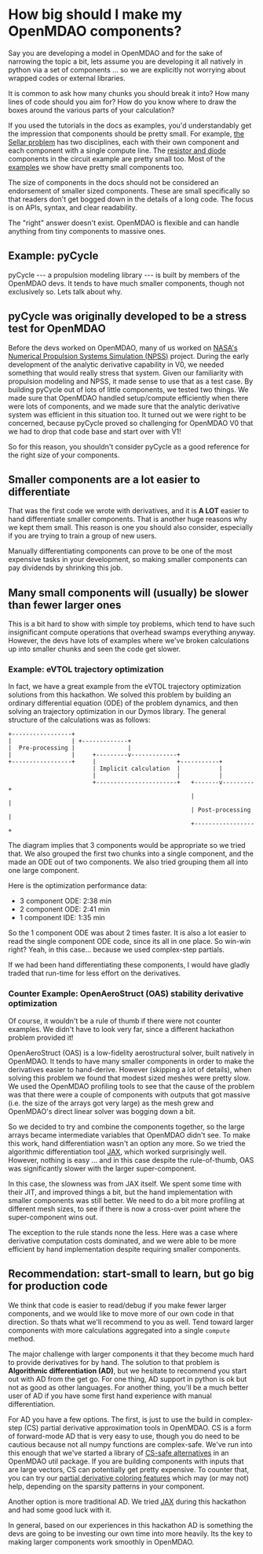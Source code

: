 # How big should I make my OpenMDAO components? 

Say you are developing a model in OpenMDAO and for the sake of narrowing the topic a bit, 
lets assume you are developing it all natively in python via a set of components ... 
so we are explicitly not worrying about wrapped codes or external libraries. 

It is common to ask how many chunks you should break it into? 
How many lines of code should you aim for? 
How do you know where to draw the boxes around the various parts of your calculation? 

If you used the tutorials in the docs as examples, 
you'd understandably get the impression that components should be pretty small. 
For example, [the Sellar problem][sellar] has two disciplines, each with their own component and each component with a single compute line. 
The [resistor and diode][circuit] components in the circuit example are pretty small too. 
Most of the [examples][examples] we show have pretty small components too. 

The size of components in the docs should not be considered an endorsement of smaller sized components. 
These are small specifically so that readers don't get bogged down in the details of a long code. 
The focus is on APIs, syntax, and clear readability. 

The "right" answer doesn't exist. 
OpenMDAO is flexible and can handle anything from tiny components to massive ones. 

## Example: pyCycle 

pyCycle --- a propulsion modeling library --- is built by members of the OpenMDAO devs. 
It tends to have much smaller components, though not exclusively so. Lets talk about why. 

## pyCycle was originally developed to be a stress test for OpenMDAO

Before the devs worked on OpenMDAO, many of us worked on [NASA's Numerical Propulsion Systems Simulation (NPSS)][npss] project. 
During the early development of the analytic derivative capability in V0, we needed something that would really stress that system. 
Given our familiarity with propulsion modeling and NPSS, it made sense to use that as a test case. 
By building pyCycle out of lots of little components, we tested two things. 
We made sure that OpenMDAO handled setup/compute efficiently when there were lots of components, 
and we made sure that the analytic derivative system was efficient in this situation too. 
It turned out we were right to be concerned, because pyCycle proved so challenging for OpenMDAO V0 that we had to drop that code base and start over with V1! 

So for this reason, you shouldn't consider pyCycle as a good reference for the right size of your components. 


## Smaller components are a lot easier to differentiate

That was the first code we wrote with derivatives, and it is **A LOT** easier to hand differentiate smaller components. 
That is another huge reasons why we kept them small. 
This reason is one you should also consider, especially if you are trying to train a group of new users. 

Manually differentiating components can prove to be one of the most expensive tasks in your development, 
so making smaller components can pay dividends by shrinking this job. 


## Many small components will (usually) be slower than fewer larger ones 

This is a bit hard to show with simple toy problems, which tend to have such insignificant compute operations that overhead swamps everything anyway. 
However, the devs have lots of examples where we've broken calculations up into smaller chunks and seen the code get slower. 

### Example: eVTOL trajectory optimization 
In fact, we have a great example from the eVTOL trajectory optimization solutions from this hackathon. 
We solved this problem by building an ordinary differential equation (ODE) of the problem dynamics, and then solving an trajectory optimization in our Dymos library. 
The general structure of the calculations was as follows: 



    +-----------------+
    |                 | +-------------+
    |  Pre-processing |               |
    |                 |     +---------v-------------+
    +-----------------+     |                       +-----------+
                            | Implicit calculation  |           |
                            |                       |           |
                            +-----------------------+   +-------v---------+
                                                        |                 |
                                                        | Post-processing |
                                                        +-----------------+




The diagram implies that 3 components would be appropriate so we tried that. 
We also grouped the first two chunks into a single component, and the made an ODE out of two components. 
We also tried grouping them all into one large component. 

Here is the optimization performance data: 

* 3 component ODE: 2:38 min 
* 2 component ODE: 2:41 min
* 1 component IDE: 1:35 min

So the 1 component ODE was about 2 times faster. 
It is also a lot easier to read the single component ODE code, since its all in one place. 
So win-win right? Yeah, in this case... because we used complex-step partials. 

If we had been hand differentiating these components, I would have gladly traded that run-time for less effort on the derivatives. 


### Counter Example: OpenAeroStruct (OAS) stability derivative optimization 

Of course, it wouldn't be a rule of thumb if there were not counter examples. 
We didn't have to look very far, since a different hackathon problem provided it! 

OpenAeroStruct (OAS) is a low-fidelity aerostructural solver, built natively in OpenMDAO. 
It tends to have many smaller components in order to make the derivatives easier to hand-derive. 
However (skipping a lot of details), when solving this problem we found that modest sized meshes were pretty slow. 
We used the OpenMDAO profiling tools to see that the cause of the problem was that there were a couple of components with outputs that got massive (i.e. the size of the arrays got very large) as the mesh grew and OpenMDAO's direct linear solver was bogging down a bit. 

So we decided to try and combine the components together, so the large arrays became intermediate variables that OpenMDAO didn't see. 
To make this work, hand differentiation wasn't an option any more. 
So we tried the algorithmic differentiation tool [JAX][jax], which worked surprisingly well. 
However, nothing is easy ... and in this case despite the rule-of-thumb, OAS was significantly slower with the larger super-component. 

In this case, the slowness was from JAX itself. 
We spent some time with their JIT, and improved things a bit, but the hand implementation with smaller components was still better. 
We need to do a bit more profiling at different mesh sizes, to see if there is now a cross-over point where the super-component wins out. 

The exception to the rule stands none the less. Here was a case where derivative computation costs dominated, and we were able to be more efficient by hand implementation despite requiring smaller components. 


## Recommendation: start-small to learn, but go big for production code 

We think that code is easier to read/debug if you make fewer larger components, and we would like to move more of our own code in that direction. 
So thats what we'll recommend to you as well. 
Tend toward larger components with more calculations aggregated into a single `compute` method. 

The major challenge with larger components it that they become much hard to provide derivatives for by hand. 
The solution to that problem is **Algorithmic differentiation (AD)**, but we hesitate to recommend you start out with AD from the get go. For one thing, AD support in python is ok but not as good as other languages. 
For another thing, you'll be a much better user of AD if you have some first hand experience with manual differentiation. 

For AD you have a few options. The first, is just to use the build in complex-step (CS) partial derivative approximation tools in OpenMDAO. 
CS is a form of forward-mode AD that is very easy to use, though you do need to be cautious because not all numpy functions are complex-safe. 
We've run into this enough that we've started a library of [CS-safe alternatives][cs-safe] in an OpenMDAO util package. 
If you are building components with inputs that are large vectors, CS can potentially get pretty expensive. 
To counter that, you can try our [partial derivative coloring features][partial-coloring] which may (or may not) help, depending on the sparsity patterns in your component. 

Another option is more traditional AD. 
We tried [JAX][jax] during this hackathon and had some good luck with it. 

In general, based on our experiences in this hackathon AD is something the devs are going to be investing our own time into more heavily. 
Its the key to making larger components work smoothly in OpenMDAO. 



[cs-safe]: https://github.com/OpenMDAO/OpenMDAO/blob/master/openmdao/utils/cs_safe.py
[partial-coloring]: http://openmdao.org/twodocs/versions/3.4.0/features/experimental/simul_coloring_fd_cs.html
[jax]: https://github.com/google/jax
[sellar]: http://openmdao.org/twodocs/versions/3.4.0/basic_guide/sellar.html#building-the-disciplinary-components
[circuit]: http://openmdao.org/twodocs/versions/3.4.0/advanced_guide/implicit_comps/defining_icomps.html#explicitcomponents-resistor-and-diode
[examples]: http://openmdao.org/twodocs/versions/3.4.0/examples/index.html
[npss]: https://software.nasa.gov/software/LEW-17051-1
[dp]: https://github.com/OpenMDAO/pyCycle/blob/d79e0b80305ba40fe03c24a0e5cb41dc857c520b/pycycle/elements/duct.py#L61-L82
[cea]: https://github.com/OpenMDAO/pyCycle/blob/d79e0b80305ba40fe03c24a0e5cb41dc857c520b/pycycle/thermo/cea/chem_eq.py#L45